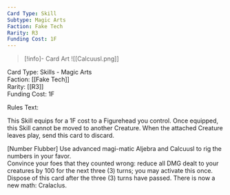 ```yaml
---
Card Type: Skill
Subtype: Magic Arts
Faction: Fake Tech
Rarity: R3
Funding Cost: 1F
---
```

> [!info]- Card Art
> ![[Calcuusl.png]]

Card Type: Skills - Magic Arts  
Faction: [[Fake Tech]]  
Rarity: [[R3]]  
Funding Cost: 1F  

Rules Text:  

This Skill equips for a 1F cost to a Figurehead you control.
Once equipped, this Skill cannot be moved to another Creature.
When the attached Creature leaves play, send this card to discard.  

[Number Flubber] Use advanced magi-matic Aljebra and Calcuusl to rig the numbers in your favor.  
Convince your foes that they counted wrong: reduce all DMG dealt to your creatures by 100 for the next three (3) turns; you may activate this once.
Dispose of this card after the three (3) turns have passed. There is now a new math: Cralaclus.  